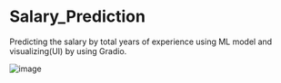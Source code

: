 # Salary_Prediction

Predicting the salary by total years of experience using ML model and visualizing(UI) by using Gradio.

![image](https://github.com/Kulkarni-Akash/Salary_Prediction/assets/115968946/9e5f4c65-3694-43f0-adad-8213a310f30f)
